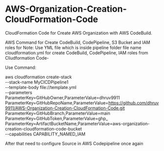 # AWS-Organization-Creation-CloudFormation-Code
CloudFormation Code for Create AWS Organization with AWS CodeBuild.



AWS Command for Create CodeBuild, CodePipeline, S3 Bucket and IAM roles for 
Note: Use YML file which is inside pipeline folder file name cloudformation.yml for create CodeBuild, CodePipeline, IAM roles from Cliudformation Code-

Use Command:



aws cloudformation create-stack \
  --stack-name MyCICDPipeline1 \
  --template-body file://template.yml \
  --parameters \
      ParameterKey=GitHubOwner,ParameterValue=dhruv9911 \
      ParameterKey=GitHubRepoName,ParameterValue=https://github.com/dhruv9911/AWS-Organization-Creation-CloudFormation-Code.git \
      ParameterKey=GitHubBranch,ParameterValue=main \
      ParameterKey=GitHubToken,ParameterValue=ghp_ \
      ParameterKey=ArtifactBucketName,ParameterValue=aws-organization-creation-cloudformation-code-bucket \
  --capabilities CAPABILITY_NAMED_IAM



After that need to configure Source in AWS Codepipeline once again

